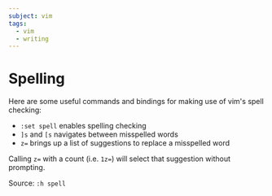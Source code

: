 ```yaml
---
subject: vim
tags:
  - vim
  - writing
---
```


# Spelling

Here are some useful commands and bindings for making use of vim's spell checking:

- `:set spell` enables spelling checking
- `]s` and `[s` navigates between misspelled words
- `z=` brings up a list of suggestions to replace a misspelled word

Calling `z=` with a count (i.e. `1z=`) will select that suggestion without prompting.

Source: `:h spell`

